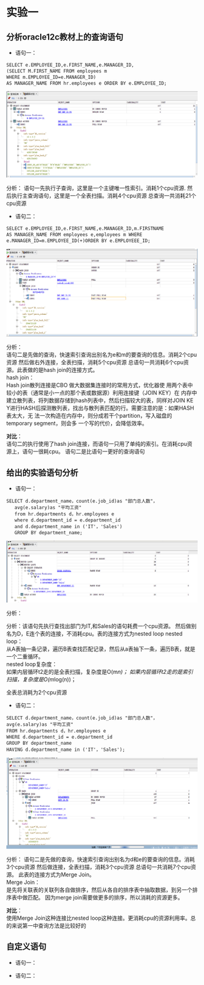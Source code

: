 # 实验一
## 分析oracle12c教材上的查询语句
- 语句一：
```
SELECT e.EMPLOYEE_ID,e.FIRST_NAME,e.MANAGER_ID,
(SELECT M.FIRST_NAME FROM employees m 
WHERE m.EMPLOYEE_ID=e.MANAGER_ID)
AS MANAGER_NAME FROM hr.employees e ORDER BY e.EMPLOYEE_ID;
``` 
![查询一的图片](select1.png "查询一的图片")



分析：
语句一先执行子查询，这里是一个主键唯一性索引。消耗1个cpu资源.
然后执行主查询语句，这里是一个全表扫描。消耗4个cpu资源
总查询一共消耗21个cpu资源

    

- 语句二：

```
SELECT e.EMPLOYEE_ID,e.FIRST_NAME,e.MANAGER_ID,m.FIRSTNAME
AS MANAGER_NAME FROM employees e,employees m WHERE
e.MANAGER_ID=m.EMPLOYEE_ID(+)ORDER BY e.EMPLOYEEE_ID;
```
![查询二的图片](select2.png "查询二的图片")



分析：  
语句二是先做的查询，快速索引查询出别名为e和m的要查询的信息。消耗2个cpu资源
然后做右外连接，全表扫描，消耗5个cpu资源
总语句一共消耗6个cpu资源。此表做的是hash join的连接方式。  
hash join：  
Hash join散列连接是CBO 做大数据集连接时的常用方式，优化器使
用两个表中较小的表（通常是小一点的那个表或数据源）利用连接键（JOIN KEY）在
内存中建立散列表，将列数据存储到hash列表中，然后扫描较大的表，同样对JOIN KE
Y进行HASH后探测散列表，找出与散列表匹配的行。需要注意的是：如果HASH表太大，无
法一次构造在内存中，则分成若干个partition，写入磁盘的temporary segment，则会多
一个写的代价，会降低效率。



**对比**：  
语句二的执行使用了hash join连接，而语句一只用了单纯的索引。在消耗cpu资源上，语句一很耗cpu。
语句二是比语句一更好的查询语句
## 给出的实验语句分析

- 语句一：

```
SELECT d.department_name，count(e.job_id)as "部门总人数"，
   avg(e.salary)as "平均工资"
   from hr.departments d，hr.employees e
   where d.department_id = e.department_id
   and d.department_name in ('IT'，'Sales')
   GROUP BY department_name;
```
![查询一的图片](select3.png "查询一的图片")

分析：


分析：该语句先执行查找出部门为IT,和Sales的语句耗费一个cpu资源。
然后做别名为D，E连个表的连接，不消耗cpu。表的连接方式为nested loop
nested loop：  
从A表抽一条记录，遍历B表查找匹配记录，然后从a表抽下一条，遍历B表，就是一个二重循环。  
nested loop复杂度：  
如果内层循环t2走的是全表扫描，复杂度是O(m*n)；
如果内层循环t2走的是索引扫描，复杂度是O(m*log(n))；

全表总消耗为2个cpu资源

- 语句二：
```
SELECT d.department_name，count(e.job_id)as "部门总人数"，
avg(e.salary)as "平均工资"
FROM hr.departments d，hr.employees e
WHERE d.department_id = e.department_id
GROUP BY department_name
HAVING d.department_name in ('IT'，'Sales');
```
![查询而的图片](select4.png "查询二的图片")

分析：
语句二是先做的查询，快速索引查询出别名为d和e的要查询的信息。消耗3个cpu资源
然后做连接，全表扫描，消耗3个cpu资源
总语句一共消耗7个cpu资源。
此表的连接方式为Merge Join。  
Merge Join：  
是先将关联表的关联列各自做排序，然后从各自的排序表中抽取数据，到另一个排序表中做匹配。
因为merge join需要做更多的排序，所以消耗的资源更多。

**对比**：  
使用Merge Join这种连接比nested loop这种连接。更消耗cpu的资源利用率。总的来说第一中查询方法是比较好的
## 自定义语句

- 语句一：


- 语句二：